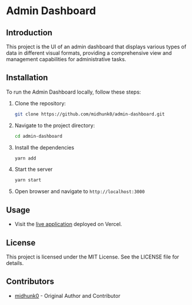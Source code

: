 # Admin Dashboard

## Introduction
This project is the UI of an admin dashboard that displays various types of data in different visual formats, providing a comprehensive view and management capabilities for administrative tasks.

## Installation
To run the Admin Dashboard locally, follow these steps:

1. Clone the repository:
    ```bash
    git clone https://github.com/midhunk0/admin-dashboard.git
    ```
2. Navigate to the project directory:
    ```bash
    cd admin-dashboard
    ```
3. Install the dependencies
    ```bash
    yarn add
    ```
4. Start the server
    ```bash
    yarn start
    ```
5. Open browser and navigate to `http://localhost:3000`
   

## Usage
- Visit the [live application](https://admin-dashboard-midhunk0s-projects.vercel.app/) deployed on Vercel.

## License
This project is licensed under the MIT License. See the LICENSE file for details.

## Contributors
- [midhunk0](https://github.com/midhunk0) - Original Author and Contributor
